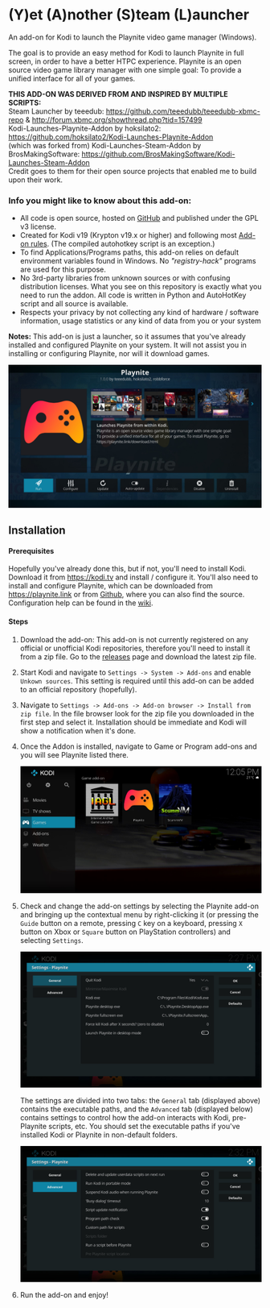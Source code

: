 # (Y)et (A)nother (S)team (L)auncher
An add-on for Kodi to launch the Playnite video game manager (Windows).

The goal is to provide an easy method for Kodi to launch Playnite in full screen, in order to have a better HTPC experience. Playnite is an open source video game library manager with one simple goal: To provide a unified interface for all of your games.

**THIS ADD-ON WAS DERIVED FROM AND INSPIRED BY MULTIPLE SCRIPTS:**<br/>
Steam Launcher by teeedub: https://github.com/teeedubb/teeedubb-xbmc-repo & http://forum.xbmc.org/showthread.php?tid=157499<br/>
Kodi-Launches-Playnite-Addon by hoksilato2: https://github.com/hoksilato2/Kodi-Launches-Playnite-Addon<br/>
(which was forked from) Kodi-Launches-Steam-Addon by BrosMakingSoftware: https://github.com/BrosMakingSoftware/Kodi-Launches-Steam-Addon<br/>
Credit goes to them for their open source projects that enabled me to build upon their work.

### Info you might like to know about this add-on:
- All code is open source, hosted on [GitHub](https://github.com/robbforce/script.playnite.launcher) and published under the GPL v3 license.
- Created for Kodi v19 (Krypton v19.x or higher) and following most [Add-on rules](http://kodi.wiki/view/Add-on_rules). (The compiled autohotkey script is an exception.)
- To find Applications/Programs paths, this add-on relies on default environment variables found in Windows. No _"registry-hack"_ programs are used for this purpose.
- No 3rd-party libraries from unknown sources or with confusing distribution licenses. What you see on this repository is exactly what you need to run the addon. All code is written in Python and AutoHotKey script and all source is available.
- Respects your privacy by not collecting any kind of hardware / software information, usage statistics or any kind of data from you or your system

**Notes:**
This add-on is just a launcher, so it assumes that you've already installed and configured Playnite on your system. It will not assist you in installing or configuring Playnite, nor will it download games.

![addon-information.jpg](/resources/addon-screenshots/addon-information.jpg)


## Installation

#### Prerequisites
Hopefully you've already done this, but if not, you'll need to install Kodi. Download it from https://kodi.tv and install / configure it.
You'll also need to install and configure Playnite, which can be downloaded from https://playnite.link or from [Github](https://github.com/JosefNemec/Playnite), where you can also find the source. Configuration help can be found in the [wiki](https://github.com/JosefNemec/Playnite/wiki).

#### Steps
1. Download the add-on: This add-on is not currently registered on any official or unofficial Kodi repositories, therefore you'll need to install it from a zip file. Go to the [releases](https://github.com/robbforce/script.playnite.launcher/releases) page and download the latest zip file.

2. Start Kodi and navigate to `Settings -> System -> Add-ons` and enable `Unkown sources`. This setting is required until this add-on can be added to an official repository (hopefully).

3. Navigate to `Settings -> Add-ons -> Add-on browser -> Install from zip file`. In the file browser look for the zip file you downloaded in the first step and select it. Installation should be immediate and Kodi will show a notification when it's done.

4. Once the Addon is installed, navigate to Game or Program add-ons and you will see Playnite listed there.

   ![addon-selected.jpg](/resources/addon-screenshots/addon-selected.jpg)

5. Check and change the add-on settings by selecting the Playnite add-on and bringing up the contextual menu by right-clicking it (or pressing the `Guide` button on a remote, pressing `C` key on a keyboard, pressing `X` button on Xbox or `Square` button on PlayStation controllers) and selecting `Settings`.

   ![addon-settings-01.jpg](/resources/addon-screenshots/addon-settings-01.jpg)

   The settings are divided into two tabs: the `General` tab (displayed above) contains the executable paths, and the `Advanced` tab (displayed below) contains settings to  control how the add-on interacts with Kodi, pre-Playnite scripts, etc. You should set the executable paths if you've installed Kodi or Playnite in non-default folders.

   ![addon-settings-02.jpg](/resources/addon-screenshots/addon-settings-02.jpg)

6. Run the add-on and enjoy!
